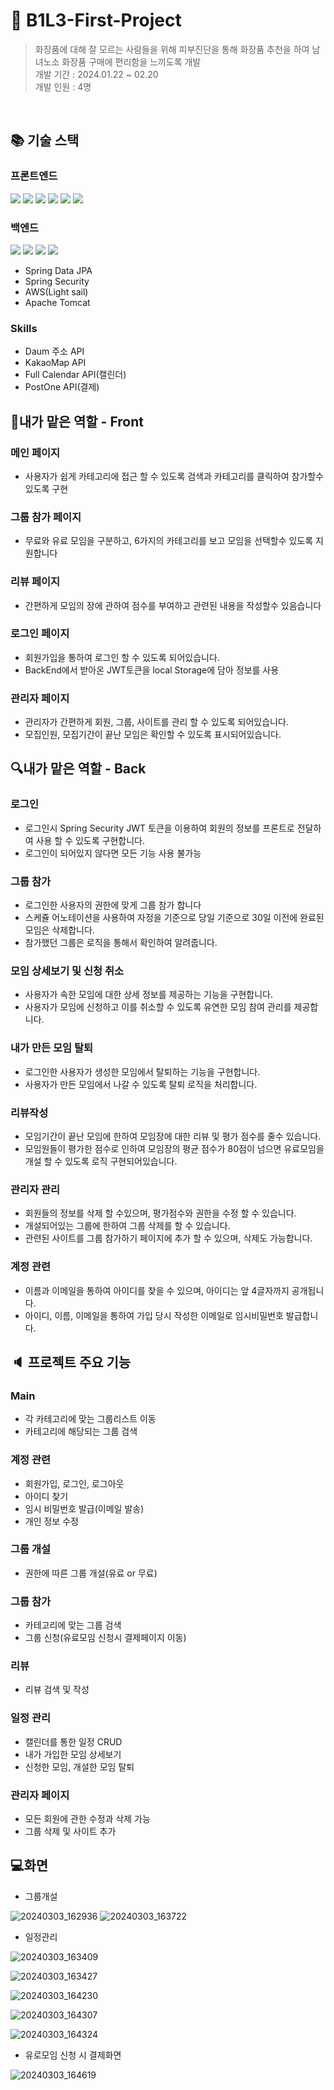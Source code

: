 # 📜 B1L3-First-Project
> 화장품에 대해 잘 모르는 사람들을 위해 피부진단을 통해 화장품 추천을 하여 남녀노소 화장품 구매에 편리함을 느끼도록 개발
<br>개발 기간 : 2024.01.22 ~ 02.20
> <br>개발 인원 : 4명
<br>

## :books: 기술 스택
### 프론트엔드
  <img src="https://img.shields.io/badge/html5-E34F26?style=for-the-badge&logo=html5&logoColor=white">  <img src="https://img.shields.io/badge/css3-1572B6?style=for-the-badge&logo=css3&logoColor=white">
  <img src="https://img.shields.io/badge/javascript-F7DF1E?style=for-the-badge&logo=javascript&logoColor=white"> <img src="https://img.shields.io/badge/jquery-0769AD?style=for-the-badge&logo=jquery&logoColor=white">
  <img src="https://img.shields.io/badge/bootstrap-7952B3?style=for-the-badge&logo=bootstrap&logoColor=white">
  <img src="https://img.shields.io/badge/thymeleaf-005F0F?style=for-the-badge&logo=thymeleaf&logoColor=white">
### 백엔드  
<img src="https://img.shields.io/badge/java-007396?style=for-the-badge&logo=java&logoColor=white"> <img src="https://img.shields.io/badge/Spring_Boot-6DB33F?style=for-the-badge&logo=spring-boot&logoColor=white"> <img src="https://img.shields.io/badge/oracle-F80000?style=for-the-badge&logo=oracle&logoColor=white">
  <img src="https://img.shields.io/badge/apache tomcat-F8DC75?style=for-the-badge&logo=apachetomcat&logoColor=white">
- Spring Data JPA
- Spring Security
- AWS(Light sail)
- Apache Tomcat

### Skills
- Daum 주소 API
- KakaoMap API
- Full Calendar API(캘린더)
- PostOne API(결제)
 
## 🔎내가 맡은 역할 - Front

### 메인 페이지

- 사용자가 쉽게 카테고리에 접근 할 수 있도록 검색과 카테고리를 클릭하여 참가할수 있도록 구현

### 그룹 참가 페이지 

- 무료와 유료 모임을 구분하고, 6가지의 카테고리를 보고 모임을 선택할수 있도록 지원합니다

### 리뷰 페이지

- 간편하게 모임의 장에 관하여 점수를 부여하고 관련된 내용을 작성할수 있음습니다

### 로그인 페이지

- 회원가입을 통하여 로그인 할 수 있도록 되어있습니다.
- BackEnd에서 받아온 JWT토큰을 local Storage에 담아 정보를 사용

### 관리자 페이지

- 관리자가 간편하게 회원, 그룹, 사이트를 관리 할 수 있도록 되어있습니다.
- 모집인원, 모집기간이 끝난 모임은 확인할 수 있도록 표시되어있습니다.

## 🔍내가 맡은 역할 - Back

### 로그인 

- 로그인시 Spring Security JWT 토큰을 이용하여 회원의 정보를 프론트로 전달하여 사용 할 수 있도록 구현합니다.
- 로그인이 되어있지 않다면 모든 기능 사용 불가능

### 그룹 참가

- 로그인한 사용자의 권한에 맞게 그룹 참가 합니다
- 스케쥴 어노테이션을 사용하여 자정을 기준으로 당일 기준으로 30일 이전에 완료된 모임은 삭제합니다.
- 참가했던 그룹은 로직을 통해서 확인하여 알려줍니다.


### 모임 상세보기 및 신청 취소

- 사용자가 속한 모임에 대한 상세 정보를 제공하는 기능을 구현합니다.
- 사용자가 모임에 신청하고 이를 취소할 수 있도록 유연한 모임 참여 관리를 제공합니다.

### 내가 만든 모임 탈퇴

- 로그인한 사용자가 생성한 모임에서 탈퇴하는 기능을 구현합니다.
- 사용자가 만든 모임에서 나갈 수 있도록 탈퇴 로직을 처리합니다.

### 리뷰작성

- 모임기간이 끝난 모임에 한하여 모임장에 대한 리뷰 및 평가 점수를 줄수 있습니다.
- 모임원들이 평가한 점수로 인하여 모임장의 평균 점수가 80점이 넘으면 유료모임을 개설 할 수 있도록 로직 구현되어있습니다.

### 관리자 관리

- 회원들의 정보를 삭제 할 수있으며, 평가점수와 권한을 수정 할 수 있습니다.
- 개설되어있는 그룹에 한하여 그룹 삭제를 할 수 있습니다.
- 관련된 사이트를 그룹 참가하기 페이지에 추가 할 수 있으며, 삭제도 가능합니다.

### 계정 관련

- 이름과 이메일을 통하여 아이디를 찾을 수 있으며, 아이디는 앞 4글자까지 공개됩니다.
- 아이디, 이름, 이메일을 통하여 가입 당시 작성한 이메일로 임시비밀번호 발급합니다.



## :speaker: 프로젝트 주요 기능 

### Main
- 각 카테고리에 맞는 그룹리스트 이동
- 카테고리에 해당되는 그룹 검색
### 계정 관련
- 회원가입, 로그인, 로그아웃
- 아이디 찾기
- 임시 비밀번호 발급(이메일 발송)
- 개인 정보 수정
### 그룹 개설
- 권한에 따른 그룹 개설(유료 or 무료)
### 그룹 참가
- 카테고리에 맞는 그룹 검색
- 그룹 신청(유료모임 신청시 결제페이지 이동)
### 리뷰 
- 리뷰 검색 및 작성
### 일정 관리 
- 캘린더를 통한 일정 CRUD
- 내가 가입한 모임 상세보기
- 신청한 모임, 개설한 모임 탈퇴
### 관리자 페이지
- 모든 회원에 관한 수정과 삭제 가능
- 그룹 삭제 및 사이트 추가

## 💻화면
- 그룹개설<br>

![20240303_162936](https://github.com/alsrl2275/alsrl2275/assets/142866976/99e24c14-6bb8-4b94-829a-a8abccaf8132)
![20240303_163722](https://github.com/alsrl2275/alsrl2275/assets/142866976/4ddc9d7e-788f-4d1c-aaef-9ef768167182)<br>

- 일정관리<br>

![20240303_163409](https://github.com/alsrl2275/alsrl2275/assets/142866976/3552dc58-c310-4959-9937-92a034f19d68)<br>

![20240303_163427](https://github.com/alsrl2275/alsrl2275/assets/142866976/3927c3cf-e75c-4322-8f27-7664654331ae)<br>

![20240303_164230](https://github.com/alsrl2275/alsrl2275/assets/142866976/26110683-011d-4f18-9b65-aba945376ca5)<br>

![20240303_164307](https://github.com/alsrl2275/alsrl2275/assets/142866976/7994dd10-e34d-4aed-becc-74d942f1dff4)<br>

![20240303_164324](https://github.com/alsrl2275/alsrl2275/assets/142866976/2740c261-7839-4b78-913e-f99bfb7fc6f1)

- 유로모임 신청 시 결제화면 <br>

![20240303_164619](https://github.com/alsrl2275/alsrl2275/assets/142866976/ea011d62-484b-4d91-a35a-628eed49ef8e)

